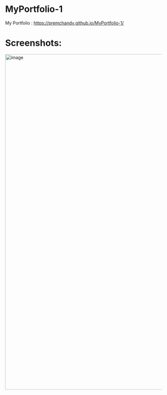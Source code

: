 # MyPortfolio-1
My Portfolio : https://premchandv.github.io/MyPortfolio-1/

# Screenshots:
<img width="1920" height="1079" alt="image" src="https://github.com/user-attachments/assets/1a513f7d-83a4-43b7-b8ea-1ad481865971" />

